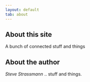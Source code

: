 ```yaml
---
layout: default
tab: about
---
```


## About this site

A bunch of connected stuff and things

## About the author

*Steve Strassmann* .. stuff and things.
